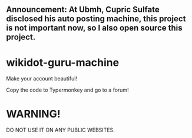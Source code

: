 ## Announcement: At Ubmh, Cupric Sulfate disclosed his auto posting machine, this project is not important now, so I also open source this project.

# wikidot-guru-machine
Make your account beautiful!

Copy the code to Typermonkey and go to a forum!

# WARNING!
DO NOT USE IT ON ANY PUBLIC WEBSITES.
